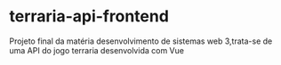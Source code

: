 # terraria-api-frontend
Projeto final da matéria desenvolvimento de sistemas web 3,trata-se de uma API do jogo terraria desenvolvida com Vue
